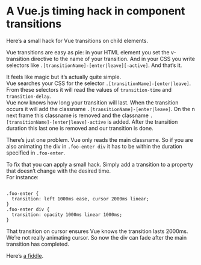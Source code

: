 <!--
  id: 3319
  date: 2017-01-28T07:58:10
  modified: 2017-01-31T16:02:26
  slug: vue-js-timing-hack-component-transitions
  type: post
  excerpt: <p>Here&#8217;s a small hack for Vue transitions on child elements. Vue transitions are easy as pie: in your HTML element you set the v-transition directive to the name of your transition. And in your CSS you write selectors like .[transitionName]-[enter|leave][-active]. And that&#8217;s it. It feels like magic but it&#8217;s actually quite simple. Vue searches your [&hellip;]</p>
  categories: code, CSS, JavaScript
  tags: CSS, Vue, transition
  metaKeyword: transition
  inCv: 
  inPortfolio: 
  dateFrom: 
  dateTo: 
-->

# A Vue.js timing hack in component transitions

<p>Here&#8217;s a small hack for Vue transitions on child elements.</p>
<p>Vue transitions are easy as pie: in your HTML element you set the v-transition directive to the name of your transition. And in your CSS you write selectors like <code>.[transitionName]-[enter|leave][-active]</code>. And that&#8217;s it.</p>
<p>It feels like magic but it&#8217;s actually quite simple.<br />
Vue searches your CSS for the selector <code>.[transitionName]-[enter|leave]</code>. From these selectors it will read the values of <code>transition-time</code> and <code>transition-delay</code>.<br />
Vue now knows how long your transition will last. When the transition occurs it will add the classname <code>.[transitionName]-[enter|leave]</code>. On the n<br />
next frame this classname is removed and the classname <code>.[transitionName]-[enter|leave]-active</code> is added. After the transition duration this last one is removed and our transition is done.</p>
<p>There&#8217;s just one problem. Vue only reads the main classname. So if you are also animating the div in <code>.foo-enter div</code> it has to be within the duration specified in <code>.foo-enter</code>.</p>
<p>To fix that you can apply a small hack. Simply add a transition to a property that doesn&#8217;t change with the desired time.<br />
For instance:</p>
<pre><code>
.foo-enter {
  transition: left 1000ms ease, cursor 2000ms linear;
}
.foo-enter div {
  transition: opacity 1000ms linear 1000ms;
}
</code></pre>
<p>That transition on cursor ensures Vue knows the transition lasts 2000ms. We&#8217;re not really animating cursor. So now the div can fade after the main transition has completed.</p>
<p>Here&#8217;s <a href="https://jsfiddle.net/Sjeiti/sqyoxs8d/">a fiddle</a>.</p>
